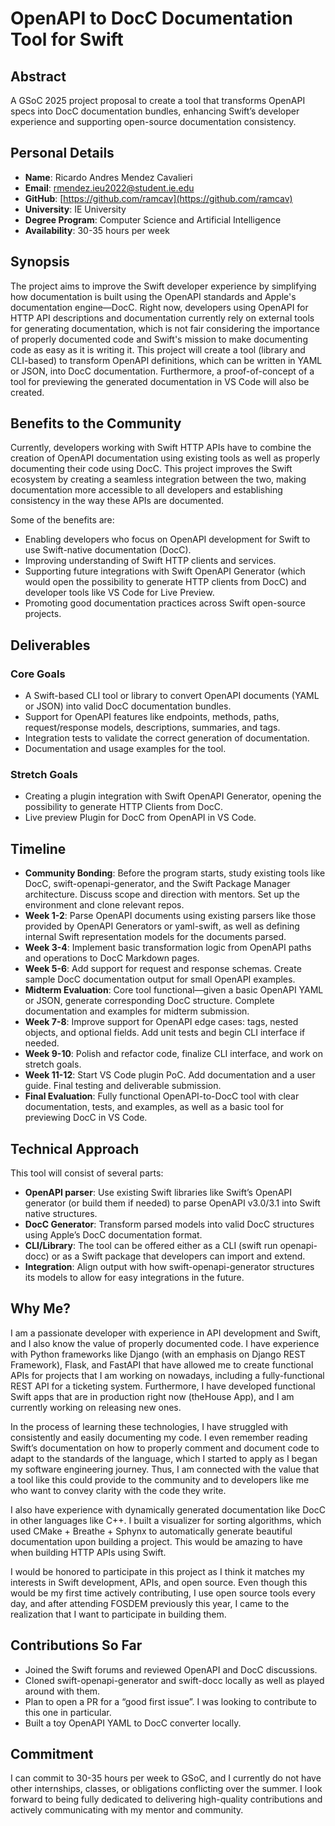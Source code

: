 # OpenAPI to DocC Documentation Tool for Swift

## Abstract  
A GSoC 2025 project proposal to create a tool that transforms OpenAPI specs into DocC documentation bundles, enhancing Swift’s developer experience and supporting open-source documentation consistency.

## Personal Details

- **Name**: Ricardo Andres Mendez Cavalieri  
- **Email**: rmendez.ieu2022@student.ie.edu  
- **GitHub**: [https://github.com/ramcav](https://github.com/ramcav)  
- **University**: IE University  
- **Degree Program**: Computer Science and Artificial Intelligence  
- **Availability**: 30-35 hours per week  

## Synopsis

The project aims to improve the Swift developer experience by simplifying how documentation is built using the OpenAPI standards and Apple's documentation engine—DocC. Right now, developers using OpenAPI for HTTP API descriptions and documentation currently rely on external tools for generating documentation, which is not fair considering the importance of properly documented code and Swift's mission to make documenting code as easy as it is writing it. This project will create a tool (library and CLI-based) to transform OpenAPI definitions, which can be written in YAML or JSON, into DocC documentation. Furthermore, a proof-of-concept of a tool for previewing the generated documentation in VS Code will also be created.

## Benefits to the Community

Currently, developers working with Swift HTTP APIs have to combine the creation of OpenAPI documentation using existing tools as well as properly documenting their code using DocC. This project improves the Swift ecosystem by creating a seamless integration between the two, making documentation more accessible to all developers and establishing consistency in the way these APIs are documented.

Some of the benefits are:

- Enabling developers who focus on OpenAPI development for Swift to use Swift-native documentation (DocC).  
- Improving understanding of Swift HTTP clients and services.  
- Supporting future integrations with Swift OpenAPI Generator (which would open the possibility to generate HTTP clients from DocC) and developer tools like VS Code for Live Preview.  
- Promoting good documentation practices across Swift open-source projects.  

## Deliverables

### Core Goals

- A Swift-based CLI tool or library to convert OpenAPI documents (YAML or JSON) into valid DocC documentation bundles.  
- Support for OpenAPI features like endpoints, methods, paths, request/response models, descriptions, summaries, and tags.  
- Integration tests to validate the correct generation of documentation.  
- Documentation and usage examples for the tool.  

### Stretch Goals

- Creating a plugin integration with Swift OpenAPI Generator, opening the possibility to generate HTTP Clients from DocC.  
- Live preview Plugin for DocC from OpenAPI in VS Code.  

## Timeline

- **Community Bonding**: Before the program starts, study existing tools like DocC, swift-openapi-generator, and the Swift Package Manager architecture. Discuss scope and direction with mentors. Set up the environment and clone relevant repos.  
- **Week 1-2**: Parse OpenAPI documents using existing parsers like those provided by OpenAPI Generators or yaml-swift, as well as defining internal Swift representation models for the documents parsed.  
- **Week 3-4**: Implement basic transformation logic from OpenAPI paths and operations to DocC Markdown pages.  
- **Week 5-6**: Add support for request and response schemas. Create sample DocC documentation output for small OpenAPI examples.  
- **Midterm Evaluation**: Core tool functional—given a basic OpenAPI YAML or JSON, generate corresponding DocC structure. Complete documentation and examples for midterm submission.  
- **Week 7-8**: Improve support for OpenAPI edge cases: tags, nested objects, and optional fields. Add unit tests and begin CLI interface if needed.  
- **Week 9-10**: Polish and refactor code, finalize CLI interface, and work on stretch goals.  
- **Week 11-12**: Start VS Code plugin PoC. Add documentation and a user guide. Final testing and deliverable submission.  
- **Final Evaluation**: Fully functional OpenAPI-to-DocC tool with clear documentation, tests, and examples, as well as a basic tool for previewing DocC in VS Code.  

## Technical Approach

This tool will consist of several parts:

- **OpenAPI parser**: Use existing Swift libraries like Swift’s OpenAPI generator (or build them if needed) to parse OpenAPI v3.0/3.1 into Swift native structures.  
- **DocC Generator**: Transform parsed models into valid DocC structures using Apple’s DocC documentation format.  
- **CLI/Library**: The tool can be offered either as a CLI (swift run openapi-docc) or as a Swift package that developers can import and extend.  
- **Integration**: Align output with how swift-openapi-generator structures its models to allow for easy integrations in the future.  

## Why Me?

I am a passionate developer with experience in API development and Swift, and I also know the value of properly documented code. I have experience with Python frameworks like Django (with an emphasis on Django REST Framework), Flask, and FastAPI that have allowed me to create functional APIs for projects that I am working on nowadays, including a fully-functional REST API for a ticketing system. Furthermore, I have developed functional Swift apps that are in production right now (theHouse App), and I am currently working on releasing new ones.

In the process of learning these technologies, I have struggled with consistently and easily documenting my code. I even remember reading Swift’s documentation on how to properly comment and document code to adapt to the standards of the language, which I started to apply as I began my software engineering journey. Thus, I am connected with the value that a tool like this could provide to the community and to developers like me who want to convey clarity with the code they write.

I also have experience with dynamically generated documentation like DocC in other languages like C++. I built a visualizer for sorting algorithms, which used CMake + Breathe + Sphynx to automatically generate beautiful documentation upon building a project. This would be amazing to have when building HTTP APIs using Swift.

I would be honored to participate in this project as I think it matches my interests in Swift development, APIs, and open source. Even though this would be my first time actively contributing, I use open source tools every day, and after attending FOSDEM previously this year, I came to the realization that I want to participate in building them.

## Contributions So Far

- Joined the Swift forums and reviewed OpenAPI and DocC discussions.  
- Cloned swift-openapi-generator and swift-docc locally as well as played around with them.  
- Plan to open a PR for a “good first issue”. I was looking to contribute to this one in particular.  
- Built a toy OpenAPI YAML to DocC converter locally.  

## Commitment

I can commit to 30-35 hours per week to GSoC, and I currently do not have other internships, classes, or obligations conflicting over the summer. I look forward to being fully dedicated to delivering high-quality contributions and actively communicating with my mentor and community.